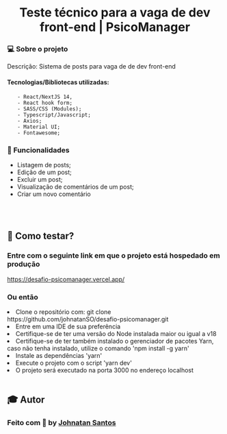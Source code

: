 <h1 align="center">Teste técnico para a vaga de dev front-end | PsicoManager</h1>

<h3> 💻 Sobre o projeto</h3>

<p>Descrição: Sistema de posts para vaga de de dev front-end</p>

<h4>Tecnologias/Bibliotecas utilizadas: </h4>

<ul>
  
    - React/NextJS 14, 
    - React hook form;
    - SASS/CSS (Modules);
    - Typescript/Javascript;
    - Axios;
    - Material UI;
    - Fontawesome;

</ul>
  
<h3>📝 Funcionalidades</h3>
  <ul>
    <li>Listagem de posts;</li>
    <li>Edição de um post;</li>
    <li>Excluir um post;</li>
    <li>Visualização de comentários de um post;</li>
    <li>Criar um novo comentário</li>
  </ul>

<br />
<br />

<h2>👷 Como testar? </h2>
<h3>Entre com o seguinte link em que o projeto está hospedado em produção</h3>
<a href="https://desafio-psicomanager.vercel.app/">https://desafio-psicomanager.vercel.app/</a>

<h3>Ou então</h3>

<li>Clone o repositório com: git clone https://github.com/johnatanSO/desafio-psicomanager.git</li>
<li>Entre em uma IDE de sua preferência</li>
<li>Certifique-se de ter uma versão do Node instalada maior ou igual a v18</li>
<li>Certifique-se de ter também instalado o gerenciador de pacotes Yarn, caso não tenha instalado, utilize o comando 'npm install -g yarn'</li>
<li>Instale as dependências 'yarn'</li>
<li>Execute o projeto com o script 'yarn dev'</li>
<li>O projeto será executado na porta 3000 no endereço localhost</li>
    
<br>
 
<div>
 <h2>🎓 Autor</h2>
 <h3>Feito com 💜 by <a href="https://github.com/johnatanSO" target="_blank">Johnatan Santos</a></h3>
</div>
